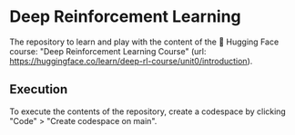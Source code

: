 # Deep Reinforcement Learning
The repository to learn and play with the content of the 🤗 Hugging Face course: "Deep Reinforcement Learning Course"
(url: https://huggingface.co/learn/deep-rl-course/unit0/introduction).

## Execution
To execute the contents of the repository, create a codespace by clicking "Code" > "Create codespace on main".
